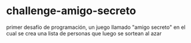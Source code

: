 # challenge-amigo-secreto
primer desafío de programación, un juego llamado "amigo secreto" en el cual se crea una lista de personas que luego se sortean al azar
